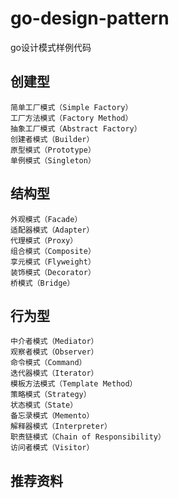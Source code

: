 # go-design-pattern
go设计模式样例代码

## 创建型
    简单工厂模式（Simple Factory）
    工厂方法模式（Factory Method）
    抽象工厂模式（Abstract Factory）
    创建者模式（Builder）
    原型模式（Prototype）
    单例模式（Singleton）
## 结构型
    外观模式（Facade）
    适配器模式（Adapter）
    代理模式（Proxy）
    组合模式（Composite）
    享元模式（Flyweight）
    装饰模式（Decorator）
    桥模式（Bridge）
## 行为型
    中介者模式（Mediator）
    观察者模式（Observer）
    命令模式（Command）
    迭代器模式（Iterator）
    模板方法模式（Template Method）
    策略模式（Strategy）
    状态模式（State）
    备忘录模式（Memento）
    解释器模式（Interpreter）
    职责链模式（Chain of Responsibility）
    访问者模式（Visitor）
## 推荐资料

